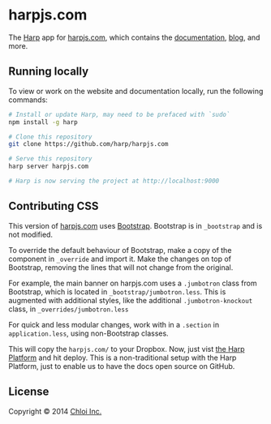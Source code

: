 # harpjs.com

The [Harp](https://github.com/sintaxi/harp) app for [harpjs.com](http://harpjs.com), which contains the [documentation](http://harpjs.com/docs), [blog](http://harpjs.com/blog), and more.

## Running locally

To view or work on the website and documentation locally, run the following commands:

```bash
# Install or update Harp, may need to be prefaced with `sudo`
npm install -g harp

# Clone this repository
git clone https://github.com/harp/harpjs.com

# Serve this repository
harp server harpjs.com

# Harp is now serving the project at http://localhost:9000
```

## Contributing CSS

This version of [harpjs.com](http://harpjs.com) uses [Bootstrap](https://github.com/twbs/bootstrap). Bootstrap is in `_bootstrap` and is not modified.

To override the default behaviour of Bootstrap, make a copy of the component in `_override` and import it. Make the changes on top of Bootstrap, removing the lines that will not change from the original.

For example, the main banner on harpjs.com uses a `.jumbotron` class from Bootstrap, which is located in `_bootstrap/jumbotron.less`. This is augmented with additional styles, like the additional `.jumbotron-knockout` class, in `_overrides/jumbotron.less`

For quick and less modular changes, work with in a `.section` in `application.less`, using non-Bootstrap classes.

This will copy the `harpjs.com/` to your Dropbox. Now, just vist [the Harp Platform](http://harp.io) and hit deploy. This is a non-traditional setup with the Harp Platform, just to enable us to have the docs open source on GitHub.

## License

Copyright © 2014 [Chloi Inc.](http://chloi.io)

